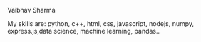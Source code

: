  Vaibhav Sharma
 
 My skills are: python, c++, html, css, javascript, nodejs, numpy, express.js,data science, machine learning, pandas..
